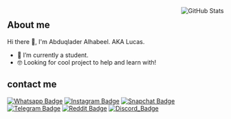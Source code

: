 <img src="https://github-readme-stats.vercel.app/api?username=l3op&count_private=true&show_icons=true&theme=dark&bg_color=ffffff00&hide_border=true" alt="GitHub Stats" align="right" />

## About me
Hi there 👋, 
I'm Abduqlader Alhabeel. AKA Lucas.

- 🌱 I’m currently a student.
- 🤓 Looking for cool project to help and learn with!
## contact me 
[![Whatsapp Badge](https://badges.aleen42.com/src/whatsapp.svg)](https://wa.me/966596896980)
[![Instagram Badge](https://badges.aleen42.com/src/instagram.svg)](https://instagram.com/l3op) 
[![Snapchat Badge](https://badges.aleen42.com/src/snapchat.svg)](https://snapchat.com/add/il3op)
[![Telegram Badge](https://badges.aleen42.com/src/telegram.svg)](https://t.me/s/il3op) 
[![Reddit Badge](https://badges.aleen42.com/src/reddit.svg)](https://reddit.com/u/l3op)
[![Discord_Badge](https://badges.aleen42.com/src/discord.svg)](https://discordapp.com/users/226101430216425473/)
